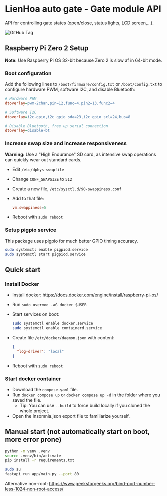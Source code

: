 # LienHoa auto gate - Gate module API

API for controlling gate states (open/close, status lights, LCD screen,...).

![GitHub Tag](https://img.shields.io/github/v/tag/VinhNgT/lienhoa-gate-raspi-api?style=flat-square)

## Raspberry Pi Zero 2 Setup

**Note:** Use Raspberry Pi OS 32-bit because Zero 2 is slow af in 64-bit mode.

### Boot configuration

Add the following lines to `/boot/firmware/config.txt` or `/boot/config.txt` to configure hardware PWM, software I2C, and disable Bluetooth:

```ini
# Hardware PWM
dtoverlay=pwm-2chan,pin=12,func=4,pin2=13,func2=4

# Software I2C
dtoverlay=i2c-gpio,i2c_gpio_sda=23,i2c_gpio_scl=24,bus=8

# Disable Bluetooth, free up serial connection
dtoverlay=disable-bt
```

### Increase swap size and increase responsiveness

**Warning:** Use a "High Endurance" SD card, as intensive swap operations can quickly wear out standard cards.

- Edit `/etc/dphys-swapfile`
- Change `CONF_SWAPSIZE` to `512`
- Create a new file, `/etc/sysctl.d/90-swappiness.conf`
- Add to that file:

  ```conf
  vm.swappiness=5
  ```

- Reboot with `sudo reboot`

### Setup pigpio service

This package uses pigpio for much better GPIO timing accuracy.

```bash
sudo systemctl enable pigpiod.service
sudo systemctl start pigpiod.service
```

## Quick start

### Install Docker

- Install docker: https://docs.docker.com/engine/install/raspberry-pi-os/
- Run `sudo usermod -aG docker $USER`
- Start services on boot:

  ```bash
  sudo systemctl enable docker.service
  sudo systemctl enable containerd.service
  ```

- Create file `/etc/docker/daemon.json` with content:

  ```json
  {
    "log-driver": "local"
  }
  ```

- Reboot with `sudo reboot`

### Start docker container

- Download the `compose.yaml` file.
- Run `docker compose up` or `docker compose up -d` in the folder where you saved the file.
  - Tip: You can use `--build` to force build locally if you cloned the whole project.
- Open the Insomnia.json export file to familiarize yourself.

## Manual start (not automatically start on boot, more error prone)

```bash
python -m venv .venv
source .venv/bin/activate
pip install -r requirements.txt

sudo su
fastapi run app/main.py --port 80
```

Alternative non-root: https://www.geeksforgeeks.org/bind-port-number-less-1024-non-root-access/

